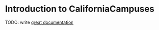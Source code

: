 # Introduction to CaliforniaCampuses

TODO: write [great documentation](http://jacobian.org/writing/what-to-write/)
